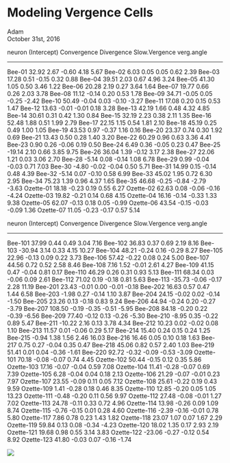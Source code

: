 # Modeling Vergence Cells
Adam  
October 31st, 2016  









neuron       (Intercept)   Convergence   Divergence   Slow.Vergence   verg.angle
----------  ------------  ------------  -----------  --------------  -----------
Bee-01             32.92          2.67        -0.60            4.18         5.67
Bee-02              6.03          0.05         0.05            0.62         2.39
Bee-03             17.28          0.51        -0.15            0.32         0.88
Bee-04             39.51          2.03         0.67            4.96         3.24
Bee-05             41.30          1.05         0.50            3.46         1.22
Bee-06             20.28          2.19         0.27            3.64         1.64
Bee-07             19.77          0.66         0.26            2.03         3.78
Bee-08             11.12         -0.14         0.20            0.53         1.78
Bee-09             34.71         -0.05         0.05           -0.25        -2.42
Bee-10             50.49         -0.04         0.03           -0.10        -3.27
Bee-11             17.08          0.20         0.15            0.53         1.47
Bee-12             13.63         -0.01        -0.01            0.18         3.28
Bee-13             42.19          1.66         0.48            4.32         4.85
Bee-14             30.61          0.31         0.42            1.30         0.84
Bee-15             32.19          2.23         0.38            2.11         1.35
Bee-16             52.48          1.88         0.51            1.99         2.79
Bee-17             22.15          1.15         0.54            1.81         2.10
Bee-18             45.19          0.25         0.49            1.00         1.05
Bee-19             43.53          0.97        -0.37            1.16         0.16
Bee-20             23.37          0.74         0.30            1.92         0.69
Bee-21             13.43          0.50         0.28            1.40         3.20
Bee-22             60.29          0.96         0.63            3.36         4.41
Bee-23              0.90          0.26        -0.06            0.19         0.50
Bee-24              6.49          0.36        -0.05            0.23         0.47
Bee-25            -19.14          2.10         0.66            3.85         9.75
Bee-26             36.04          1.39        -0.12            3.17         2.38
Bee-27             22.06          1.21         0.03            3.06         2.70
Bee-28             -5.14          0.08        -0.14            1.08         6.78
Bee-29              0.99         -0.04        -0.03            0.71         7.03
Bee-30             -4.80         -0.02        -0.04            0.50         5.71
Bee-31             14.99          0.15        -0.14            0.48         4.39
Bee-32             -5.14          0.07        -0.10            0.58         6.99
Bee-33             45.02          1.95         0.72            6.30         2.95
Bee-34             75.23          1.39         0.96            4.37         1.65
Bee-35             46.68         -0.25        -0.84           -2.79        -3.63
Ozette-01          18.18         -0.23         0.19            0.55         6.27
Ozette-02          62.63          0.08        -0.06           -0.16        -4.24
Ozette-03          19.82         -0.21         0.14            0.68         4.15
Ozette-04          16.16         -0.14        -0.33            1.33         9.38
Ozette-05          62.07         -0.13         0.18            0.05        -0.99
Ozette-06          43.54         -0.15        -0.03           -0.09         1.36
Ozette-07          11.05         -0.23        -0.17            0.57         5.14



neuron        (Intercept)   Convergence   Divergence   Slow.Vergence   verg.angle
-----------  ------------  ------------  -----------  --------------  -----------
Bee-101             37.99          0.44         0.49            3.04         7.16
Bee-102             36.83          0.37         0.69            2.19         8.16
Bee-103            -30.94          3.14         0.33            4.15        10.27
Bee-104             48.21         -0.24         0.16           -0.29         8.27
Bee-105             22.96         -0.13         0.09            0.22         3.73
Bee-106             57.42         -0.22         0.08            0.24         5.00
Bee-107             44.56          0.72         0.52            2.58         8.46
Bee-108              7.16          1.52        -0.01            2.61         4.27
Bee-109             41.15          0.47        -0.04            0.81         0.17
Bee-110             46.29          0.26         0.31            0.93         5.13
Bee-111             68.34          0.03        -0.06            0.09         2.61
Bee-112             71.02          0.19        -0.18            0.81         5.63
Bee-113            -35.73         -0.06        -0.17            2.28        11.19
Bee-201             23.43         -0.01         0.00           -0.01        -0.18
Bee-202             16.63          0.57         0.47            1.44         6.58
Bee-203             -1.98          0.27        -0.14            1.10         3.87
Bee-204             24.15         -0.02         0.02           -0.14        -1.50
Bee-205             23.26          0.13        -0.18            0.83         9.24
Bee-206             44.94         -0.24         0.20           -0.27        -3.79
Bee-207            108.50         -0.19        -0.35           -0.51        -5.95
Bee-208             84.18         -0.20         0.22           -0.39        -6.56
Bee-209             77.40         -0.12         0.13           -0.26        -5.30
Bee-210             -8.95          0.35        -0.22            0.89         5.47
Bee-211            -10.22          2.16         0.13            3.78         4.34
Bee-212             10.23          0.02        -0.02            0.08         1.10
Bee-213             11.57          0.01        -0.06            0.29         5.17
Bee-214             15.40          0.24         0.15            0.24         1.25
Bee-215             -0.94          1.38         1.56            2.46        16.03
Bee-216             16.46          0.05         0.10            0.18         1.63
Bee-217              0.75          0.27        -0.04            0.35         0.47
Bee-218             45.06          0.82         0.57            2.40         1.03
Bee-219             51.41          0.01         0.04           -0.36        -1.61
Bee-220             92.72         -0.32        -0.09           -0.53        -3.09
Ozette-101          70.18         -0.08        -0.07            0.74         4.45
Ozette-102          50.44         -0.15         0.12            0.35         5.86
Ozette-103          17.16         -0.07        -0.04            0.59         7.08
Ozette-104          11.41         -0.28        -0.07            0.69         7.39
Ozette-105           6.28         -0.04         0.04            0.18         2.13
Ozette-106          21.29         -0.07        -0.01            0.23         7.97
Ozette-107          23.55         -0.09         0.11            0.05         7.12
Ozette-108          25.61         -0.22         0.19            0.43         9.59
Ozette-109           1.41         -0.28         0.18            0.46         8.35
Ozette-110          12.85         -0.20         0.05            1.05        13.23
Ozette-111          -0.48         -0.20         0.11            0.56         9.97
Ozette-112          27.48         -0.08        -0.01            1.27         7.02
Ozette-113          24.78         -0.11         0.33            0.72         4.96
Ozette-114          13.98         -0.26         0.09            1.09         8.74
Ozette-115          -0.76         -0.15         0.01            0.28         4.60
Ozette-116          -2.39         -0.16        -0.01            0.78         5.80
Ozette-117           7.86          0.78         0.23            1.43         1.82
Ozette-118          23.07          1.07         0.07            1.67         2.29
Ozette-119          59.84          0.13         0.08           -0.34        -4.23
Ozette-120          18.02          1.35         0.17            2.93         2.19
Ozette-121          19.68          0.98         0.55            3.14         3.83
Ozette-122         -23.06         -0.27        -0.12            0.54         8.92
Ozette-123          41.80         -0.03         0.07           -0.16        -1.74

![](ModelingVergenceCells_files/figure-html/model-1.png) 


